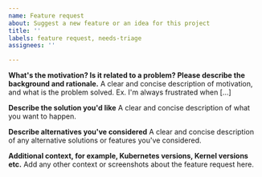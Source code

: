 ```yaml
---
name: Feature request
about: Suggest a new feature or an idea for this project
title: ''
labels: feature request, needs-triage
assignees: ''

---
```


**What's the motivation? Is it related to a problem? Please describe the background and rationale.**
A clear and concise description of motivation, and what is the problem solved. Ex. I'm always frustrated when [...]

**Describe the solution you'd like**
A clear and concise description of what you want to happen.

**Describe alternatives you've considered**
A clear and concise description of any alternative solutions or features you've considered.

**Additional context, for example, Kubernetes versions, Kernel versions etc.**
Add any other context or screenshots about the feature request here.
